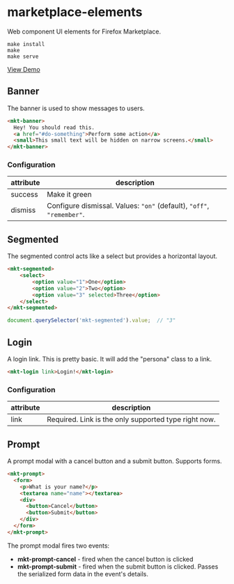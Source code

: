 marketplace-elements
====================

Web component UI elements for Firefox Marketplace.

    make install
    make
    make serve

[View Demo](http://mozilla.github.io/marketplace-elements/)

Banner
------

The banner is used to show messages to users.

```html
<mkt-banner>
  Hey! You should read this.
  <a href="#do-something">Perform some action</a>
  <small>This small text will be hidden on narrow screens.</small>
</mkt-banner>
```

### Configuration


| attribute | description |
|-----------|-------------|
| success   | Make it green |
| dismiss   | Configure dismissal. Values: `"on"` (default), `"off"`, `"remember"`. |

Segmented
---------

The segmented control acts like a select but provides a horizontal layout.

```html
<mkt-segmented>
    <select>
        <option value="1">One</option>
        <option value="2">Two</option>
        <option value="3" selected>Three</option>
    </select>
</mkt-segmented>
```

```js
document.querySelector('mkt-segmented').value;  // "3"
```

Login
-----

A login link. This is pretty basic. It will add the "persona" class to a link.

```html
<mkt-login link>Login!</mkt-login>
```

### Configuration

| attribute | description |
|-----------|-------------|
| link      | Required. Link is the only supported type right now. |


Prompt
------

A prompt modal with a cancel button and a submit button. Supports forms.

```html
<mkt-prompt>
  <form>
    <p>What is your name?</p>
    <textarea name="name"></textarea>
    <div>
      <button>Cancel</button>
      <button>Submit</button>
    </div>
  </form>
</mkt-prompt>
```

The prompt modal fires two events:

- **mkt-prompt-cancel** - fired when the cancel button is clicked
- **mkt-prompt-submit** - fired when the submit button is clicked.
  Passes the serialized form data in the event's details.

